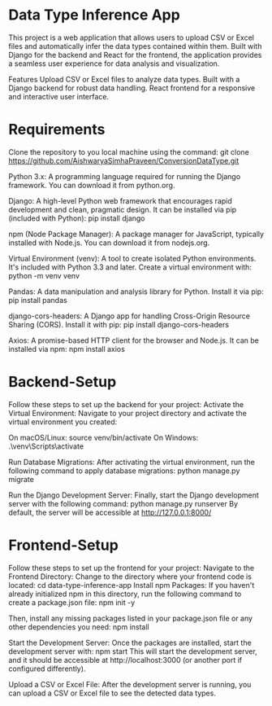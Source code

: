 # Data Type Inference App
This project is a web application that allows users to upload CSV or Excel files and automatically infer the data types contained within them. Built with Django for the backend and React for the frontend, the application provides a seamless user experience for data analysis and visualization.

Features
Upload CSV or Excel files to analyze data types.
Built with a Django backend for robust data handling.
React frontend for a responsive and interactive user interface.

# Requirements
Clone the repository to you local machine using the command: 
git clone https://github.com/AishwaryaSimhaPraveen/ConversionDataType.git

Python 3.x: A programming language required for running the Django framework. You can download it from python.org.

Django: A high-level Python web framework that encourages rapid development and clean, pragmatic design. It can be installed via pip (included with Python):
pip install django

npm (Node Package Manager): A package manager for JavaScript, typically installed with Node.js. You can download it from nodejs.org.

Virtual Environment (venv): A tool to create isolated Python environments. It's included with Python 3.3 and later. Create a virtual environment with:
python -m venv venv

Pandas: A data manipulation and analysis library for Python. Install it via pip:
pip install pandas

django-cors-headers: A Django app for handling Cross-Origin Resource Sharing (CORS). Install it with pip:
pip install django-cors-headers

Axios: A promise-based HTTP client for the browser and Node.js. It can be installed via npm:
npm install axios

# Backend-Setup
Follow these steps to set up the backend for your project:
Activate the Virtual Environment:
Navigate to your project directory and activate the virtual environment you created:

On macOS/Linux:
source venv/bin/activate
On Windows:
.\venv\Scripts\activate

Run Database Migrations:
After activating the virtual environment, run the following command to apply database migrations:
python manage.py migrate

Run the Django Development Server:
Finally, start the Django development server with the following command:
python manage.py runserver
By default, the server will be accessible at http://127.0.0.1:8000/

# Frontend-Setup
Follow these steps to set up the frontend for your project:
Navigate to the Frontend Directory:
Change to the directory where your frontend code is located:
cd data-type-inference-app
Install npm Packages:
If you haven't already initialized npm in this directory, run the following command to create a package.json file:
npm init -y

Then, install any missing packages listed in your package.json file or any other dependencies you need:
npm install

Start the Development Server:
Once the packages are installed, start the development server with:
npm start
This will start the development server, and it should be accessible at http://localhost:3000 (or another port if configured differently).

Upload a CSV or Excel File:
After the development server is running, you can upload a CSV or Excel file to see the detected data types.
